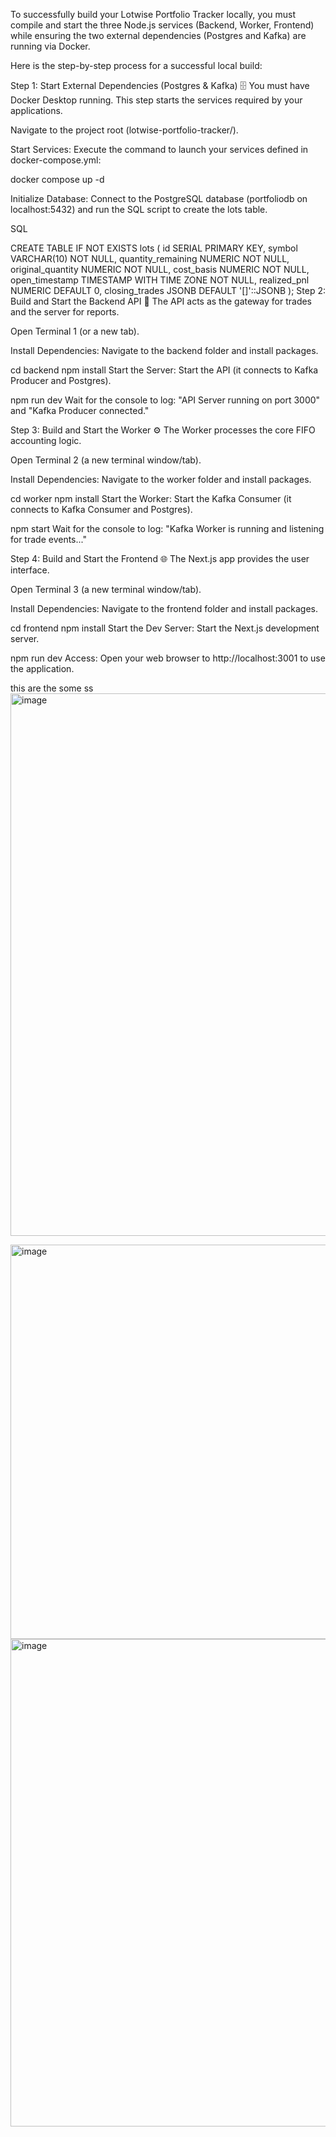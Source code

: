 To successfully build your Lotwise Portfolio Tracker locally, you must compile and start the three Node.js services (Backend, Worker, Frontend) while ensuring the two external dependencies (Postgres and Kafka) are running via Docker.

Here is the step-by-step process for a successful local build:

Step 1: Start External Dependencies (Postgres & Kafka) 🗄️
You must have Docker Desktop running. This step starts the services required by your applications.

Navigate to the project root (lotwise-portfolio-tracker/).

Start Services: Execute the command to launch your services defined in docker-compose.yml:

docker compose up -d

Initialize Database: Connect to the PostgreSQL database (portfoliodb on localhost:5432) and run the SQL script to create the lots table.

SQL

CREATE TABLE IF NOT EXISTS lots (
    id SERIAL PRIMARY KEY,
    symbol VARCHAR(10) NOT NULL,
    quantity_remaining NUMERIC NOT NULL,
    original_quantity NUMERIC NOT NULL,
    cost_basis NUMERIC NOT NULL,
    open_timestamp TIMESTAMP WITH TIME ZONE NOT NULL,
    realized_pnl NUMERIC DEFAULT 0,
    closing_trades JSONB DEFAULT '[]'::JSONB
);
Step 2: Build and Start the Backend API 🚀
The API acts as the gateway for trades and the server for reports.

Open Terminal 1 (or a new tab).

Install Dependencies: Navigate to the backend folder and install packages.

cd backend
npm install
Start the Server: Start the API (it connects to Kafka Producer and Postgres).

npm run dev
Wait for the console to log: "API Server running on port 3000" and "Kafka Producer connected."

Step 3: Build and Start the Worker ⚙️
The Worker processes the core FIFO accounting logic.

Open Terminal 2 (a new terminal window/tab).

Install Dependencies: Navigate to the worker folder and install packages.

cd worker
npm install
Start the Worker: Start the Kafka Consumer (it connects to Kafka Consumer and Postgres).

npm start
Wait for the console to log: "Kafka Worker is running and listening for trade events..."

Step 4: Build and Start the Frontend 🌐
The Next.js app provides the user interface.

Open Terminal 3 (a new terminal window/tab).

Install Dependencies: Navigate to the frontend folder and install packages.

cd frontend
npm install
Start the Dev Server: Start the Next.js development server.

npm run dev
Access: Open your web browser to http://localhost:3001 to use the application.

this are the some ss
<img width="1365" height="868" alt="image" src="https://github.com/user-attachments/assets/1c9abb56-611b-4870-b261-c735eb9648b1" />

<img width="1052" height="631" alt="image" src="https://github.com/user-attachments/assets/feb5dec3-ae86-47f7-8269-de9e3eca186b" />

<img width="1178" height="780" alt="image" src="https://github.com/user-attachments/assets/bb4a8a71-1ac4-41c7-8808-e2fbb915ec21" />


